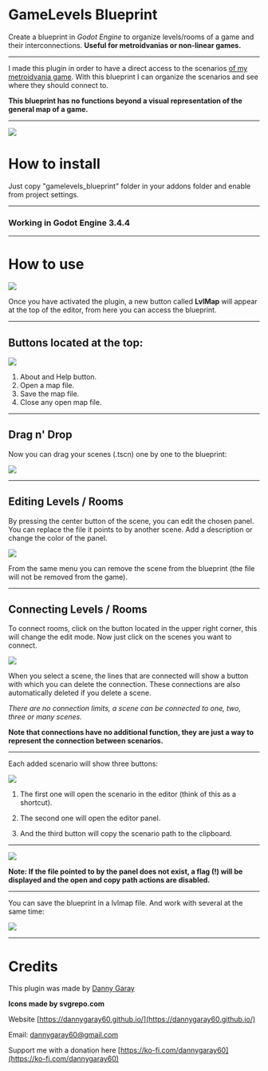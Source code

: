 # GameLevels Blueprint
Create a blueprint in *Godot Engine* to organize levels/rooms of a game and their interconnections. **Useful for metroidvanias or non-linear games.**

***

I made this plugin in order to have a direct access to the scenarios [of my metroidvania game](https://dannygaray60.github.io/tn-oota.html). With this blueprint I can organize the scenarios and see where they should connect to.

**This blueprint has no functions beyond a visual representation of the general map of a game.**

***

![](static/example.png)

# How to install
Just copy "gamelevels_blueprint" folder in your addons folder and enable from project settings.

***

### Working in Godot Engine 3.4.4

***

# How to use

![](https://github.com/dannygaray60/godot-gamelevels-blueprint/blob/main/static/editor%20modes.png)

Once you have activated the plugin, a new button called **LvlMap** will appear at the top of the editor, from here you can access the blueprint.

***

## Buttons located at the top:

![](https://github.com/dannygaray60/godot-gamelevels-blueprint/blob/main/static/topbar%20actions.png)

1. About and Help button.
2. Open a map file.
3. Save the map file.
4. Close any open map file.

***

## Drag n' Drop

Now you can drag your scenes (.tscn) one by one to the blueprint:

![](https://raw.githubusercontent.com/dannygaray60/godot-gamelevels-blueprint/main/static/drag%20n%20drop.gif)

***

## Editing Levels / Rooms

By pressing the center button of the scene, you can edit the chosen panel. You can replace the file it points to by another scene. Add a description or change the color of the panel.

![](https://github.com/dannygaray60/godot-gamelevels-blueprint/blob/main/static/edit%20added%20room.gif)

From the same menu you can remove the scene from the blueprint (the file will not be removed from the game).

***

## Connecting Levels / Rooms

To connect rooms, click on the button located in the upper right corner, this will change the edit mode. Now just click on the scenes you want to connect.

![](https://github.com/dannygaray60/godot-gamelevels-blueprint/blob/main/static/edit%20connections.gif)

When you select a scene, the lines that are connected will show a button with which you can delete the connection. These connections are also automatically deleted if you delete a scene.

*There are no connection limits, a scene can be connected to one, two, three or many scenes.*

**Note that connections have no additional function, they are just a way to represent the connection between scenarios.**

***

Each added scenario will show three buttons:

![](https://github.com/dannygaray60/godot-gamelevels-blueprint/blob/main/static/scenario%20actions.png)

1. The first one will open the scenario in the editor (think of this as a shortcut). 

2. The second one will open the editor panel.

3. And the third button will copy the scenario path to the clipboard.

***

![](https://github.com/dannygaray60/godot-gamelevels-blueprint/blob/main/static/scenario%20not%20exists.png)

**Note: If the file pointed to by the panel does not exist, a flag (!) will be displayed and the open and copy path actions are disabled.**

***

You can save the blueprint in a lvlmap file. And work with several at the same time:

![](https://github.com/dannygaray60/godot-gamelevels-blueprint/blob/main/static/save%20map.png)

***

# Credits

This plugin was made by [Danny Garay](https://twitter.com/dannygaray60)

**Icons made by svgrepo.com**

Website
[https://dannygaray60.github.io/](https://dannygaray60.github.io/)

Email: [dannygaray60@gmail.com](mailto:dannygaray60@gmail.com)

Support me with a donation here
[https://ko-fi.com/dannygaray60](https://ko-fi.com/dannygaray60)
